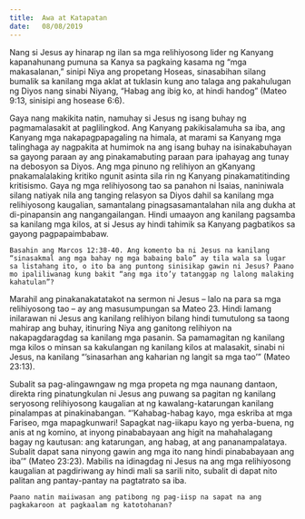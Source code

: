 ```yaml
---
title:  Awa at Katapatan
date:   08/08/2019
---
```


Nang si Jesus ay hinarap ng ilan sa mga relihiyosong lider ng Kanyang kapanahunang pumuna sa Kanya sa pagkaing kasama ng “mga makasalanan,” sinipi Niya ang propetang Hoseas, sinasabihan silang bumalik sa kanilang mga aklat at tuklasin kung ano talaga ang pakahulugan ng Diyos nang sinabi Niyang, “Habag ang ibig ko, at hindi handog” (Mateo 9:13, sinisipi ang hosease 6:6).

Gaya nang makikita natin, namuhay si Jesus ng isang buhay ng pagmamalasakit at paglilingkod. Ang Kanyang pakikisalamuha sa iba, ang Kanyang mga nakapagpapagaling na himala, at marami sa Kanyang mga talinghaga ay nagpakita at humimok na ang isang buhay na isinakabuhayan sa gayong paraan ay ang pinakamabuting paraan para ipahayag ang tunay na debosyon sa Diyos. Ang mga pinuno ng relihiyon an gKanyang pnakamalalaking kritiko ngunit asinta sila rin ng Kanyang pinakamatitinding kritisismo. Gaya ng mga relihiyosong tao sa panahon ni Isaias, naniniwala silang natiyak nila ang tanging relasyon sa Diyos dahil sa kanilang mga relihiyosong kaugalian, samantalang pinagsasamantalahan nila ang dukha at di-pinapansin ang nangangailangan. Hindi umaayon ang kanilang pagsamba sa kanilang mga kilos, at si Jesus ay hindi tahimik sa Kanyang pagbatikos sa gayong pagpapaimbabaw.

`Basahin ang Marcos 12:38-40. Ang komento ba ni Jesus na kanilang “sinasakmal ang mga bahay ng mga babaing balo” ay tila wala sa lugar sa listahang ito, o ito ba ang puntong sinisikap gawin ni Jesus? Paano mo ipaliliwanag kung bakit “ang mga ito’y tatanggap ng lalong malaking kahatulan”?`

Marahil ang pinakanakatatakot na sermon ni Jesus – lalo na para sa mga relihiyosong tao – ay ang masusumpungan sa Mateo 23. Hindi lamang inilarawan ni Jesus ang kanilang relihiyon bilang hindi tumutulong sa taong mahirap ang buhay, itinuring Niya ang ganitong relihiyon na nakapagdaragdag sa kanilang mga pasanin. Sa pamamagitan ng kanilang mga kilos o minsan sa kakulangan ng kanilang kilos at malasakit, sinabi ni Jesus, na kanilang “’sinasarhan ang kaharian ng langit sa mga tao’” (Mateo 23:13).

Subalit sa pag-alingawngaw ng mga propeta ng mga naunang dantaon, direkta ring pinatungkulan ni Jesus ang puwang sa pagitan ng kanilang seryosong relihiyosong kaugalian at ng kawalang-katarungan kanilang pinalampas at pinakinabangan. “’Kahabag-habag kayo, mga eskriba at mga Fariseo, mga mapagkunwari! Sapagkat nag-iikapu kayo ng yerba-buena, ng anis at ng komino, at inyong pinababayaan ang higit na mahahalagang bagay ng kautusan: ang katarungan, ang habag, at ang pananampalataya. Subalit dapat sana ninyong gawin ang mga ito nang hindi pinababayaan ang iba’” (Mateo 23:23). Mabilis na idinagdag ni Jesus na ang mga relihiyosong kaugalian at pagdiriwang ay hindi mali sa sarili nito, subalit di dapat nito palitan ang pantay-pantay na pagtatrato sa iba.

`Paano natin maiiwasan ang patibong ng pag-iisp na sapat na ang pagkakaroon at pagkaalam ng katotohanan?`
